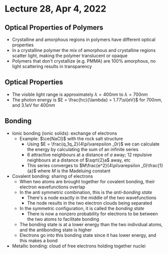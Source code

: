 # Lecture 28, Apr 4, 2022

## Optical Properties of Polymers

* Crystalline and amorphous regions in polymers have different optical properties
* In a crystalline polymer the mix of amorphous and crystalline regions scatter light, making the polymer translucent or opaque
* Polymers that don't crystallize (e.g. PMMA) are 100% amorphous, no light scattering results in transparency

## Optical Properties

* The visible light range is approximately $\lambda = 400\si{nm}$ to $\lambda = 700\si{nm}$
* The photon energy is $E = \frac{hc}{\lambda} = 1.77\si{eV}$ for $700\si{nm}$, and $3.1\si{eV}$ for $400\si{nm}$

## Bonding

* Ionic bonding (ionic solids): exchange of electrons
	* Example: $\ce{NaCl}$ with the rock salt structure
		* Using $E = \frac{q_1q_2}{4\pi\varepsilon _0r}$ we can calculate the energy by calculating the sum of an infinite series
		* 6 attractive neighbours at a distance of $a$ away; 12 repulsive neighbours at a distance of $\sqrt{2}a$ away, etc
		* This series converges to $M\frac{e^2}{4\pi\varepsilon _0}\frac{1}{a}$ where $M$ is the Madeluing constant
* Covalent bonding: sharing of electrons
	* When two atoms are brought together for covalent bonding, their electron wavefunctions overlap
	* In the anti symmetric combination, this is the *anti-bonding state*
		* There's a node exactly in the middle of the two wavefunctions
		* The node results in the two electron clouds being separated
	* In the symmetric configuration, it is called the *bonding state*
		* There is now a nonzero probability for electrons to be between the two atoms to facilitate bonding
	* The bonding state is at a lower energy than the two individual atoms, and the antibonding state is higher
	* Electrons go into this bonding state since it has lower energy, and this makes a bond
* Metallic bonding: cloud of free electrons holding together nuclei

